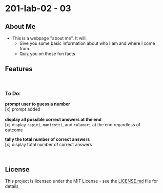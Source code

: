 # 201-lab-02 - 03

## About Me

 - This is a webpage "about me". It will:
   - Give you some basic information about who I am and where I come from.
   - Quiz you on these fun facts

## Features

<br/>

### **To Do:**

**prompt user to guess a number**  <br/>  [x] prompt added <br/>
<br/>**display all possible correct answers at the end** <br/>  [x] display `rapini`, `manicotti`, and `calamari` at the end regardless of outcome<br/>

**tally the total number of correct answers** <br/>
[x] display total number of correct answers

<br/>

## License

This project is licensed under the MIT License - see the [LICENSE.md](LICENSE.md) file for details